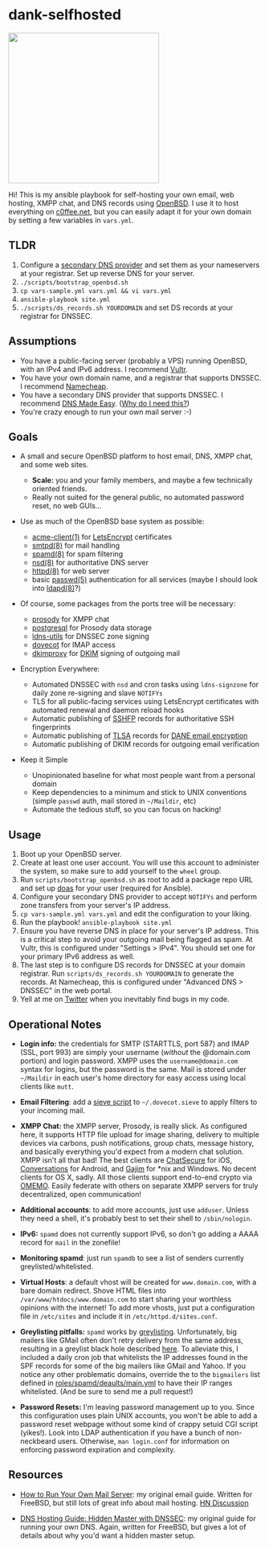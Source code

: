 # dank-selfhosted

<img src="https://i.imgur.com/A46hkpd.gif" width="300">

Hi! This is my ansible playbook for self-hosting your own email, web hosting, XMPP chat,
and DNS records using [OpenBSD](https://www.openbsd.org/). I use it to host everything on
[c0ffee.net](https://www.c0ffee.net), but you can easily adapt it for your own domain by
setting a few variables in `vars.yml`.

## TLDR

1. Configure a [secondary DNS provider](https://cp.dnsmadeeasy.com/u/122648) and set them as your nameservers at your registrar. Set up reverse DNS for your server.
2. `./scripts/bootstrap_openbsd.sh`
3. `cp vars-sample.yml vars.yml && vi vars.yml`
4. `ansible-playbook site.yml`
5. `./scripts/ds_records.sh YOURDOMAIN` and set DS records at your registrar for DNSSEC.

## Assumptions

- You have a public-facing server (probably a VPS) running OpenBSD, with an IPv4 and IPv6 address. I recommend [Vultr](https://www.vultr.com/?ref=6845125).
- You have your own domain name, and a registrar that supports DNSSEC. I recommend [Namecheap](https://affiliate.namecheap.com/?affId=108349).
- You have a secondary DNS provider that supports DNSSEC. I recommend [DNS Made Easy](https://cp.dnsmadeeasy.com/u/122648). ([Why do I need this?](https://www.c0ffee.net/blog/dns-hidden-master/))
- You're crazy enough to run your own mail server :-)

## Goals

- A small and secure OpenBSD platform to host email, DNS, XMPP chat, and some web sites.
    - **Scale:** you and your family members, and maybe a few technically oriented friends.
    - Really not suited for the general public, no automated password reset, no web GUIs...

- Use as much of the OpenBSD base system as possible:
    - [acme-client(1)](https://man.openbsd.org/acme-client.1) for [LetsEncrypt](https://letsencrypt.org/) certificates
    - [smtpd(8)](https://man.openbsd.org/smtpd.8) for mail handling
    - [spamd(8)](https://man.openbsd.org/spamd) for spam filtering
    - [nsd(8)](https://man.openbsd.org/nsd.8) for authoritative DNS server
    - [httpd(8)](https://man.openbsd.org/httpd.8) for web server
    - basic [passwd(5)](https://man.openbsd.org/passwd.5) authentication for all services (maybe I should look into [ldapd(8)](https://man.openbsd.org/ldapd.8)?)

- Of course, some packages from the ports tree will be necessary:
    - [prosody](http://prosody.im/) for XMPP chat
    - [postgresql](https://www.postgresql.org/) for Prosody data storage
    - [ldns-utils](https://www.nlnetlabs.nl/projects/ldns/about/) for DNSSEC zone signing
    - [dovecot](https://dovecot.org/) for IMAP access
    - [dkimproxy](http://dkimproxy.sourceforge.net/) for [DKIM](http://www.dkim.org/) signing of outgoing mail

- Encryption Everywhere:
    - Automated DNSSEC with `nsd` and cron tasks using `ldns-signzone` for daily zone re-signing and slave `NOTIFYs`
    - TLS for all public-facing services using LetsEncrypt certificates with automated renewal and daemon reload hooks
    - Automatic publishing of [SSHFP](https://tools.ietf.org/html/rfc4255) records for authoritative SSH fingerprints
    - Automatic publishing of [TLSA](https://tools.ietf.org/html/rfc6698) records for [DANE email encryption](https://halon.io/blog/what-is-dane/)
    - Automatic publishing of DKIM records for outgoing email verification

- Keep it Simple
    - Unopinionated baseline for what most people want from a personal domain
    - Keep dependencies to a minimum and stick to UNIX conventions (simple `passwd` auth, mail stored in `~/Maildir`, etc)
    - Automate the tedious stuff, so you can focus on hacking!

## Usage

1. Boot up your OpenBSD server.
2. Create at least one user account. You will use this account to administer the system, so make sure to add yourself to the `wheel` group.
3. Run `scripts/bootstrap_openbsd.sh` as root to add a package repo URL and set up [doas](http://man.openbsd.org/cgi-bin/man.cgi/OpenBSD-current/man1/doas.1) for your user (required for Ansible).
4. Configure your secondary DNS provider to accept `NOTIFYs` and perform zone transfers from your server's IP address.
5. `cp vars-sample.yml vars.yml` and edit the configuration to your liking.
6. Run the playbook! `ansible-playbook site.yml`
7. Ensure you have reverse DNS in place for your server's IP address. This is a critical step to avoid your outgoing mail being flagged as spam. At Vultr, this is configured under "Settings > IPv4". You should set one for your primary IPv6 address as well.
8. The last step is to configure DS records for DNSSEC at your domain registrar. Run `scripts/ds_records.sh YOURDOMAIN` to generate the records. At Namecheap, this is configured under "Advanced DNS > DNSSEC" in the web portal.
9. Yell at me on [Twitter](https://twitter.com/cullumsmith) when you inevitably find bugs in my code.

## Operational Notes

- **Login info:** the credentials for SMTP (STARTTLS, port 587) and IMAP (SSL, port 993) are simply your username (*without* the @domain.com portion) and login password. XMPP uses the `username@domain.com` syntax for logins, but the password is the same. Mail is stored under `~/Maildir` in each user's home directory for easy access using local clients like `mutt`.

- **Email Filtering**: add a [sieve script](https://wiki2.dovecot.org/Pigeonhole/Sieve/Examples) to `~/.dovecot.sieve` to apply filters to your incoming mail.

- **XMPP Chat:** the XMPP server, Prosody, is really slick. As configured here, it supports HTTP file upload for image sharing, delivery to multiple devices via carbons, push notifications, group chats, message history, and basically everything you'd expect from a modern chat solution. XMPP isn't all that bad! The best clients are [ChatSecure](https://chatsecure.org/) for iOS, [Conversations](https://conversations.im/) for Android, and [Gajim](https://gajim.org/) for *nix and Windows. No decent clients for OS X, sadly. All those clients support end-to-end crypto via [OMEMO](https://conversations.im/omemo/). Easily federate with others on separate XMPP servers for truly decentralized, open communication!

- **Additional accounts**: to add more accounts, just use `adduser`. Unless they need a shell, it's probably best to set their shell to `/sbin/nologin`.

- **IPv6:** `spamd` does not currently support IPv6, so don't go adding a AAAA record for `mail` in the zonefile!

- **Monitoring spamd**: just run `spamdb` to see a list of senders currently greylisted/whitelisted.

- **Virtual Hosts**: a default vhost will be created for `www.domain.com`, with a bare domain redirect. Shove HTML files into `/var/www/htdocs/www.domain.com` to start sharing your worthless opinions with the internet! To add more vhosts, just put a configuration file in `/etc/sites` and include it in `/etc/httpd.d/sites.conf`.

- **Greylisting pitfalls:** `spamd` works by [greylisting](https://www.greylisting.org/). Unfortunately, big mailers like GMail often don't retry delivery from the same address, resulting in a greylist black hole described [here](https://poolp.org/posts/2018-01-08/spfwalk/). To alleviate this, I included a daily cron job that whitelists the IP addresses found in the SPF records for some of the big mailers like GMail and Yahoo. If you notice any other problematic domains, override the to the `bigmailers` list defined in [roles/spamd/deaults/main.yml](roles/spamd/defaults/main.yml) to have their IP ranges whitelisted. (And be sure to send me a pull request!)

- **Password Resets:** I'm leaving password management up to you. Since this configuration uses plain UNIX accounts, you won't be able to add a password reset webpage without some kind of crappy setuid CGI script (yikes!). Look into LDAP authentication if you have a bunch of non-neckbeard users. Otherwise, `man login.conf` for information on enforcing password expiration and complexity.

## Resources

- [How to Run Your Own Mail Server](https://www.c0ffee.net/blog/mail-server-guide/): my original email guide. Written for FreeBSD, but still lots of great info about mail hosting. [HN Discussion](https://news.ycombinator.com/item?id=16238937)

- [DNS Hosting Guide: Hidden Master with DNSSEC](https://www.c0ffee.net/blog/dns-hidden-master/): my original guide for running your own DNS. Again, written for FreeBSD, but gives a lot of details about why you'd want a hidden master setup.
